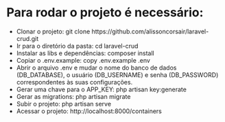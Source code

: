 <h1>Para rodar o projeto é necessário:</h1>

<ul>
<li>Clonar o projeto: git clone https://github.com/alissoncorsair/laravel-crud.git</li>
<li>Ir para o diretório da pasta: cd laravel-crud</li>
<li>Instalar as libs e dependências: composer install</li>
<li>Copiar o .env.example: copy .env.example .env</li>
<li>Abrir o arquivo .env e mudar o nome do banco de dados (DB_DATABASE), o usuário (DB_USERNAME) e senha (DB_PASSWORD) correspondentes às suas configurações.</li>
<li>Gerar uma chave para o APP_KEY: php artisan key:generate</li>
<li>Gerar as migrations: php artisan migrate</li>
<li>Subir o projeto: php artisan serve</li>
<li>Acessar o projeto: http://localhost:8000/containers</li>
</ul>
